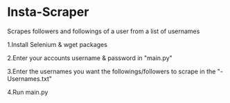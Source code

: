 # Insta-Scraper
Scrapes followers and followings of a user from a list of usernames


1.Install Selenium & wget packages

2.Enter your accounts username & password in "main.py"

3.Enter the usernames you want the followings/followers to scrape in the "- Usernames.txt"

4.Run main.py

